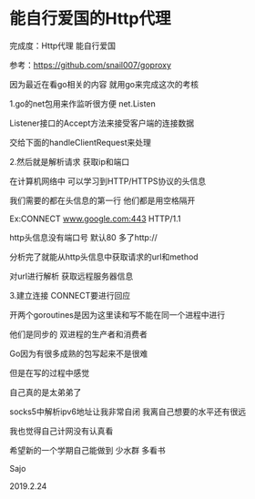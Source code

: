 # 能自行爱国的Http代理

完成度：Http代理 能自行爱国

参考：https://github.com/snail007/goproxy

因为最近在看go相关的内容 就用go来完成这次的考核

1.go的net包用来作监听很方便 net.Listen

Listener接口的Accept方法来接受客户端的连接数据

交给下面的handleClientRequest来处理

2.然后就是解析请求 获取ip和端口

在计算机网络中 可以学习到HTTP/HTTPS协议的头信息

我们需要的都在头信息的第一行 他们都是用空格隔开

Ex:CONNECT www.google.com:443 HTTP/1.1   

http头信息没有端口号 默认80 多了http://

分析完了就能从http头信息中获取请求的url和method

对url进行解析 获取远程服务器信息

3.建立连接 CONNECT要进行回应

开两个goroutines是因为这里读和写不能在同一个进程中进行 

他们是同步的 双进程的生产者和消费者



Go因为有很多成熟的包写起来不是很难

但是在写的过程中感觉

自己真的是太弟弟了

socks5中解析ipv6地址让我非常自闭 我离自己想要的水平还有很远

我也觉得自己计网没有认真看

希望新的一个学期自己能做到 少水群 多看书

Sajo

2019.2.24



